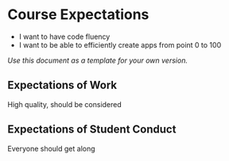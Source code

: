 
# Course Expectations
* I want to have code fluency
* I want to be able to efficiently create apps from point 0 to 100


*Use this document as a template for your own version.*

## Expectations of Work
High quality, should be considered
## Expectations of Student Conduct
Everyone should get along
